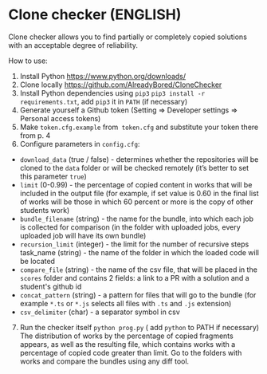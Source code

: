 # Clone checker (ENGLISH)

Clone checker allows you to find partially or completely copied solutions with an acceptable degree of reliability.

How to use:
	
1. Install Python https://www.python.org/downloads/
2. Clone locally https://github.com/AlreadyBored/CloneChecker
3. Install Python dependencies using `pip3` `pip3 install -r requirements.txt`, add `pip3` it in `PATH` (if necessary)
4. Generate yourself a Github token (Setting => Developer settings => Personal access tokens)
5. Make `token.cfg.example` from` token.cfg` and substitute your token there from p. 4
6. Configure parameters in `config.cfg`:
* `download_data` (true / false) - determines whether the repositories will be cloned to the `data` folder or will be checked remotely (it’s better to set this parameter `true`)
* `limit` (0-0.99) - the percentage of copied content in works that will be included in the output file (for example, if set value is 0.60 in the final list of works will be those in which 60 percent or more is the copy of other students work)
* `bundle_filename` (string) - the name for the bundle, into which each job is collected for comparison (in the folder with uploaded jobs, every uploaded job will have its own bundle)
* `recursion_limit` (integer) - the limit for the number of recursive steps
task_name (string) - the name of the folder in which the loaded code will be located
* `compare_file` (string) - the name of the csv file, that will be placed in the `scores` folder and contains 2 fields: a link to a PR with a solution and a student's github id
* `concat_pattern` (string) - a pattern for files that will go to the bundle (for example `*.ts` or `*.js` selects all files with `.ts` and `.js` extension)
* `csv_delimiter` (char) - a separator symbol in csv
7. Run the checker itself `python prog.py` ( add `python` to PATH if necessary)
The distribution of works by the percentage of copied fragments appears, as well as the resulting file, which contains works with a percentage of copied code greater than limit.
Go to the folders with works and compare the bundles using any diff tool.
